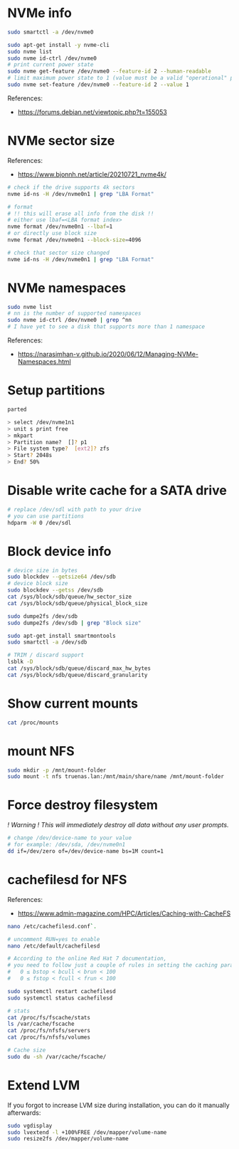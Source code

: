 
# NVMe info

```bash
sudo smartctl -a /dev/nvme0

sudo apt-get install -y nvme-cli
sudo nvme list
sudo nvme id-ctrl /dev/nvme0
# print current power state
sudo nvme get-feature /dev/nvme0 --feature-id 2 --human-readable
# limit maximum power state to 1 (value must be a valid "operational" power state)
sudo nvme set-feature /dev/nvme0 --feature-id 2 --value 1
```

References:
- https://forums.debian.net/viewtopic.php?t=155053

# NVMe sector size

References:
- https://www.bjonnh.net/article/20210721_nvme4k/

```bash
# check if the drive supports 4k sectors
nvme id-ns -H /dev/nvme0n1 | grep "LBA Format"

# format
# !! this will erase all info from the disk !!
# either use lbaf=<LBA format index>
nvme format /dev/nvme0n1 --lbaf=1
# or directly use block size
nvme format /dev/nvme0n1 --block-size=4096

# check that sector size changed
nvme id-ns -H /dev/nvme0n1 | grep "LBA Format"
```

# NVMe namespaces

```bash
sudo nvme list
# nn is the number of supported namespaces
sudo nvme id-ctrl /dev/nvme0 | grep ^nn
# I have yet to see a disk that supports more than 1 namespace
```

References:
- https://narasimhan-v.github.io/2020/06/12/Managing-NVMe-Namespaces.html

# Setup partitions

```bash
parted

> select /dev/nvme1n1
> unit s print free
> mkpart
> Partition name?  []? p1
> File system type?  [ext2]? zfs
> Start? 2048s
> End? 50%
```

# Disable write cache for a SATA drive

```bash
# replace /dev/sdl with path to your drive
# you can use partitions
hdparm -W 0 /dev/sdl
```

# Block device info

```bash
# device size in bytes
sudo blockdev --getsize64 /dev/sdb
# device block size
sudo blockdev --getss /dev/sdb
cat /sys/block/sdb/queue/hw_sector_size
cat /sys/block/sdb/queue/physical_block_size

sudo dumpe2fs /dev/sdb
sudo dumpe2fs /dev/sdb | grep "Block size"

sudo apt-get install smartmontools
sudo smartctl -a /dev/sdb

# TRIM / discard support
lsblk -D
cat /sys/block/sdb/queue/discard_max_hw_bytes
cat /sys/block/sdb/queue/discard_granularity
```

# Show current mounts

```bash
cat /proc/mounts
```

# mount NFS

```bash
sudo mkdir -p /mnt/mount-folder
sudo mount -t nfs truenas.lan:/mnt/main/share/name /mnt/mount-folder
```

# Force destroy filesystem

_! Warning ! This will immediately destroy all data without any user prompts._

```bash
# change /dev/device-name to your value
# for example: /dev/sda, /dev/nvme0n1
dd if=/dev/zero of=/dev/device-name bs=1M count=1
```

# cachefilesd for NFS

References:
- https://www.admin-magazine.com/HPC/Articles/Caching-with-CacheFS

```bash
nano /etc/cachefilesd.conf`.

# uncomment RUN=yes to enable
nano /etc/default/cachefilesd

# According to the online Red Hat 7 documentation,
# you need to follow just a couple of rules in setting the caching parameters:
#   0 ≤ bstop < bcull < brun < 100
#   0 ≤ fstop < fcull < frun < 100

sudo systemctl restart cachefilesd
sudo systemctl status cachefilesd

# stats
cat /proc/fs/fscache/stats
ls /var/cache/fscache
cat /proc/fs/nfsfs/servers
cat /proc/fs/nfsfs/volumes

# Cache size
sudo du -sh /var/cache/fscache/
```

# Extend LVM

If you forgot to increase LVM size during installation,
you can do it manually afterwards:

```bash
sudo vgdisplay
sudo lvextend -l +100%FREE /dev/mapper/volume-name
sudo resize2fs /dev/mapper/volume-name
```
